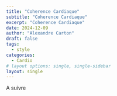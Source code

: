 ```yaml
---
title: "Coherence Cardiaque"
subtitle: "Coherence Cardiaque"
excerpt: "Coherence Cardiaque"
date: 2024-12-09
author: "Alexandre Carton"
draft: false
tags:
  - style
categories:
  - Cardio
# layout options: single, single-sidebar
layout: single
---
```


A suivre



